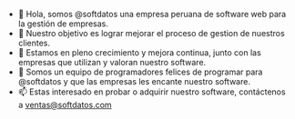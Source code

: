 - 👋 Hola, somos @softdatos una empresa peruana de software web para la gestión de empresas.
- 👀 Nuestro objetivo es lograr mejorar el proceso de gestion de nuestros clientes.
- 🌱 Estamos en pleno crecimiento y mejora continua, junto con las empresas que utilizan y valoran nuestro software.
- 💞️ Somos un equipo de programadores felices de programar para @softdatos y que las empresas les encante nuestro software.
- 📫 Estas interesado en probar o adquirir nuestro software, contáctenos a ventas@softdatos.com

<!---
softdatos/softdatos is a ✨ special ✨ repository because its `README.md` (this file) appears on your GitHub profile.
You can click the Preview link to take a look at your changes.
--->

